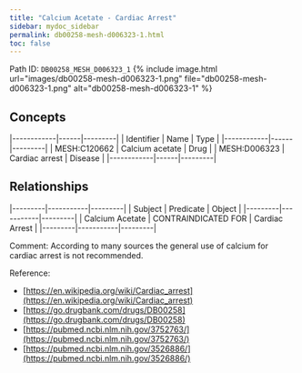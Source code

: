 ```yaml
---
title: "Calcium Acetate - Cardiac Arrest"
sidebar: mydoc_sidebar
permalink: db00258-mesh-d006323-1.html
toc: false 
---
```



Path ID: `DB00258_MESH_D006323_1`
{% include image.html url="images/db00258-mesh-d006323-1.png" file="db00258-mesh-d006323-1.png" alt="db00258-mesh-d006323-1" %}

## Concepts

|------------|------|---------|
| Identifier | Name | Type    |
|------------|------|---------|
| MESH:C120662 | Calcium acetate | Drug |
| MESH:D006323 | Cardiac arrest | Disease |
|------------|------|---------|

## Relationships

|---------|-----------|---------|
| Subject | Predicate | Object  |
|---------|-----------|---------|
| Calcium Acetate | CONTRAINDICATED FOR | Cardiac Arrest |
|---------|-----------|---------|

Comment: According to many sources the general use of calcium for cardiac arrest is not recommended.

Reference: 
  - [https://en.wikipedia.org/wiki/Cardiac_arrest](https://en.wikipedia.org/wiki/Cardiac_arrest)
  - [https://go.drugbank.com/drugs/DB00258](https://go.drugbank.com/drugs/DB00258)
  - [https://pubmed.ncbi.nlm.nih.gov/3752763/](https://pubmed.ncbi.nlm.nih.gov/3752763/)
  - [https://pubmed.ncbi.nlm.nih.gov/3526886/](https://pubmed.ncbi.nlm.nih.gov/3526886/)

